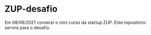 # ZUP-desafio
Em  08/06/2021 comecei o mini curso da startup ZUP. Este repositório servirá para o desafio.
